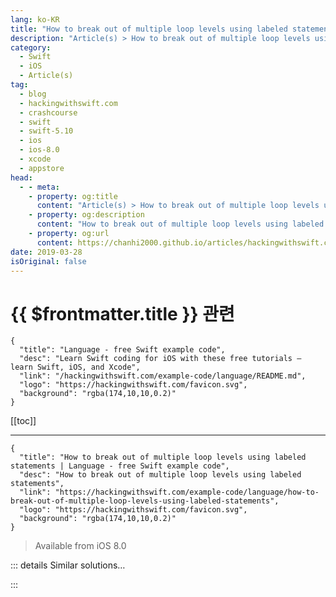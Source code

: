 ```yaml
---
lang: ko-KR
title: "How to break out of multiple loop levels using labeled statements"
description: "Article(s) > How to break out of multiple loop levels using labeled statements"
category:
  - Swift
  - iOS
  - Article(s)
tag: 
  - blog
  - hackingwithswift.com
  - crashcourse
  - swift
  - swift-5.10
  - ios
  - ios-8.0
  - xcode
  - appstore
head:
  - - meta:
    - property: og:title
      content: "Article(s) > How to break out of multiple loop levels using labeled statements"
    - property: og:description
      content: "How to break out of multiple loop levels using labeled statements"
    - property: og:url
      content: https://chanhi2000.github.io/articles/hackingwithswift.com/example-code/language/how-to-break-out-of-multiple-loop-levels-using-labeled-statements.html
date: 2019-03-28
isOriginal: false
---
```


# {{ $frontmatter.title }} 관련

```component VPCard
{
  "title": "Language - free Swift example code",
  "desc": "Learn Swift coding for iOS with these free tutorials – learn Swift, iOS, and Xcode",
  "link": "/hackingwithswift.com/example-code/language/README.md",
  "logo": "https://hackingwithswift.com/favicon.svg",
  "background": "rgba(174,10,10,0.2)"
}
```

[[toc]]

---

```component VPCard
{
  "title": "How to break out of multiple loop levels using labeled statements | Language - free Swift example code",
  "desc": "How to break out of multiple loop levels using labeled statements",
  "link": "https://hackingwithswift.com/example-code/language/how-to-break-out-of-multiple-loop-levels-using-labeled-statements",
  "logo": "https://hackingwithswift.com/favicon.svg",
  "background": "rgba(174,10,10,0.2)"
}
```

> Available from iOS 8.0

<!-- TODO: 작성 -->

<!-- 
Swift has a built-in `break` keyword that escapes the current loop you’re in, but what happens if you’re in two loops or more and want to break out of them all?

Swift’s labeled statements are designed to solve this problem: they let you exit any number of loops or conditions, so execution picks up directly after the block you labeled.

For example, consider this pair of loops that will find the first number that, when squared, makes 144:

```swift
let numbers = 1...100

for number1 in numbers {
    for number2 in numbers {
        if number1 == number2 && number1 * number2 == 144 {
            print("Square found: \(number1)")
        }
    }
}
```

As soon as we’ve found that square, we can stop looking. The problem is, a regular `break` won’t work here because it will exit only the inner loop – the outer loop will keep counting 13, 14, 15, and so on up to 100. However, if we add a label to the outer loop we can break out of both loops at once, like this:

```swift
outerLoop: for number1 in numbers {
    for number2 in numbers {
        if number1 == number2 && number1 * number2 == 144 {
            print("Square found: \(number1)")
            break outerLoop
        }
    }
}
```

Notice the `outerLoop:` before the `for number1` loop, and also the matching `break outerLoop` – that will cause both loops to exit as soon as the correct number is found.

-->

::: details Similar solutions…

<!--
/quick-start/swiftui/how-to-fix-function-declares-an-opaque-return-type-but-has-no-return-statements-in-its-body-from-which-to-infer-an-underlying-ty">How to fix “Function declares an opaque return type, but has no return statements in its body from which to infer an underlying type” 
/example-code/calayer/how-to-make-a-uiview-fade-out">How to make a UIView fade out 
/quick-start/swiftui/how-to-get-bordered-buttons-that-stand-out">How to get bordered buttons that stand out 
/example-code/system/how-to-spell-out-numbers-using-numberformatters-spellout-style">How to spell out numbers using NumberFormatter's spellOut style 
/quick-start/swiftui/how-to-create-views-in-a-loop-using-foreach">How to create views in a loop using ForEach</a>
-->

:::


